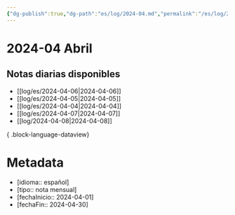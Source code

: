 ```yaml
---
{"dg-publish":true,"dg-path":"es/log/2024-04.md","permalink":"/es/log/2024-04/","title":"2024-04 Abril","noteIcon":"default","created":"2024-04-07T14:22:29.117-06:00","updated":"2024-04-07T16:02:41.114-06:00"}
---
```


# 2024-04 Abril
## Notas diarias disponibles
- [[log/es/2024-04-06\|2024-04-06]]
- [[log/es/2024-04-05\|2024-04-05]]
- [[log/es/2024-04-04\|2024-04-04]]
- [[log/es/2024-04-07\|2024-04-07]]
- [[log/2024-04-08\|2024-04-08]]

{ .block-language-dataview}
# Metadata
- [idioma:: español]
- [tipo:: nota mensual]
- [fechaInicio:: 2024-04-01]
- [fechaFin:: 2024-04-30]